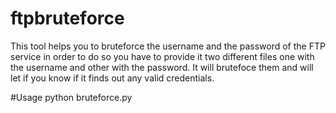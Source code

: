 # ftpbruteforce
This tool helps you to bruteforce the username and the password of the FTP service in order to do so you have to provide it two different files one with the username and other with the password. It will brutefoce them and will let if you know if it finds out any valid credentials.



#Usage
python bruteforce.py
